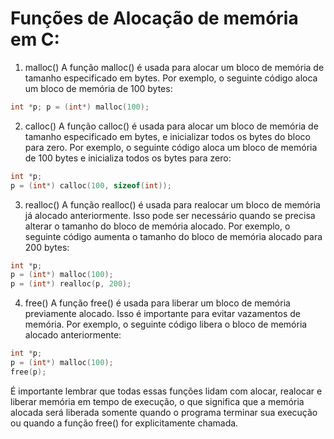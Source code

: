 # Funções de Alocação de memória em C:

1. malloc()
   A função malloc() é usada para alocar um bloco de memória de tamanho especificado em bytes. Por exemplo, o seguinte código aloca um bloco de memória de 100 bytes:

```c
int *p; p = (int*) malloc(100);
```

2. calloc()
   A função calloc() é usada para alocar um bloco de memória de tamanho especificado em bytes, e inicializar todos os bytes do bloco para zero. Por exemplo, o seguinte código aloca um bloco de memória de 100 bytes e inicializa todos os bytes para zero:

```c
int *p; 
p = (int*) calloc(100, sizeof(int));
```

3. realloc()
   A função realloc() é usada para realocar um bloco de memória já alocado anteriormente. Isso pode ser necessário quando se precisa alterar o tamanho do bloco de memória alocado. Por exemplo, o seguinte código aumenta o tamanho do bloco de memória alocado para 200 bytes:

```c
int *p; 
p = (int*) malloc(100); 
p = (int*) realloc(p, 200);
```

4. free()
   A função free() é usada para liberar um bloco de memória previamente alocado. Isso é importante para evitar vazamentos de memória. Por exemplo, o seguinte código libera o bloco de memória alocado anteriormente:

```c
int *p; 
p = (int*) malloc(100); 
free(p);
```

É importante lembrar que todas essas funções lidam com alocar, realocar e liberar memória em tempo de execução, o que significa que a memória alocada será liberada somente quando o programa terminar sua execução ou quando a função free() for explicitamente chamada.
